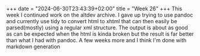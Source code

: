 +++
date = "2024-06-30T23:43:39+02:00"
title = "Week 26"
+++
This week I continued work on the altdev archive. I gave up trying to use pandoc and currently use tidy to convert html to xhtml that can then easily be parsed(mostly) using a regular xml structure. The output is about as good as can be expected when the html is kinda broken but the result is far better than what I had with pandoc. A few weeks more and I think I'm done with markdown generation
